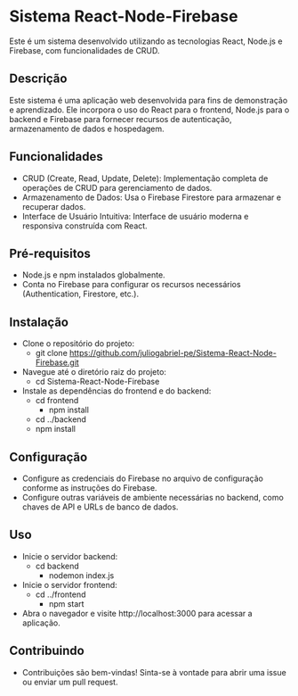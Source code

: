 # Sistema React-Node-Firebase
Este é um sistema desenvolvido utilizando as tecnologias React, Node.js e Firebase, com funcionalidades de CRUD.

## Descrição
Este sistema é uma aplicação web desenvolvida para fins de demonstração e aprendizado. Ele incorpora o uso do React para o frontend, Node.js para o backend e Firebase para fornecer recursos de autenticação, armazenamento de dados e hospedagem.

## Funcionalidades
* CRUD (Create, Read, Update, Delete): Implementação completa de operações de CRUD para gerenciamento de dados.
* Armazenamento de Dados: Usa o Firebase Firestore para armazenar e recuperar dados.
* Interface de Usuário Intuitiva: Interface de usuário moderna e responsiva construída com React.

## Pré-requisitos
* Node.js e npm instalados globalmente.
* Conta no Firebase para configurar os recursos necessários (Authentication, Firestore, etc.).

## Instalação
* Clone o repositório do projeto:
  * git clone https://github.com/juliogabriel-pe/Sistema-React-Node-Firebase.git
* Navegue até o diretório raiz do projeto:
  * cd Sistema-React-Node-Firebase
* Instale as dependências do frontend e do backend:
  * cd frontend
    * npm install
  * cd ../backend
   * npm install

## Configuração
* Configure as credenciais do Firebase no arquivo de configuração conforme as instruções do Firebase.
* Configure outras variáveis de ambiente necessárias no backend, como chaves de API e URLs de banco de dados.

## Uso
* Inicie o servidor backend:
  * cd backend
    * nodemon index.js
* Inicie o servidor frontend:
  * cd ../frontend
    * npm start
* Abra o navegador e visite http://localhost:3000 para acessar a aplicação.

## Contribuindo
* Contribuições são bem-vindas! Sinta-se à vontade para abrir uma issue ou enviar um pull request.
